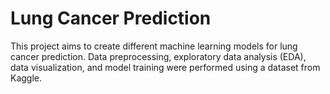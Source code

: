 # Lung Cancer Prediction
This project aims to create different machine learning models for lung cancer prediction. Data preprocessing, exploratory data analysis (EDA), data visualization, and model training were performed using a dataset from Kaggle.
